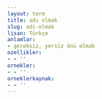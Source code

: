 ```yaml
---
layout: term
title: adı olmak
slug: adi-olmak
lisan: Türkçe
anlamlar:
- gereksiz, yersiz ünü olmak
ozellikler:
- - ''
ornekler:
- - ''
orneklerkaynak:
- - ''
---
```

